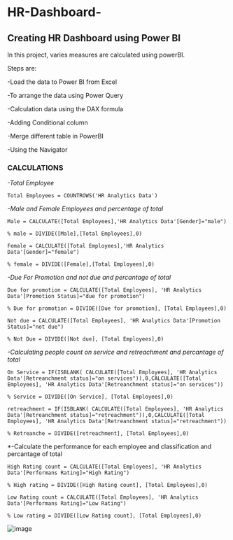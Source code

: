 # HR-Dashboard-
## Creating HR Dashboard using Power BI

In this project, varies measures are calculated using powerBI.

Steps are:

-Load the data to Power BI from Excel

-To arrange the data using Power Query 

-Calculation data using the DAX formula

-Adding Conditional column

-Merge different table in PowerBI

-Using the Navigator

### CALCULATIONS

*-Total Employee* 
```
Total Employees = COUNTROWS('HR Analytics Data')
```
*-Male and Female Employees and percentage of total*
```
Male = CALCULATE([Total Employees],'HR Analytics Data'[Gender]="male")

% male = DIVIDE([Male],[Total Employees],0)

Female = CALCULATE([Total Employees],'HR Analytics Data'[Gender]="female")

% female = DIVIDE([Female],[Total Employees],0)
```
*-Due For Promotion and not due and percantage of total*
```
Due for promotion = CALCULATE([Total Employees], 'HR Analytics Data'[Promotion Status]="due for promotion")

% Due for promotion = DIVIDE([Due for promotion], [Total Employees],0)

Not due = CALCULATE([Total Employees], 'HR Analytics Data'[Promotion Status]="not due")

% Not Due = DIVIDE([Not due], [Total Employees],0)
```
*-Calculating people count on service and retreachment and percantage of total*
```
On Service = IF(ISBLANK( CALCULATE([Total Employees], 'HR Analytics Data'[Retreanchment status]="on services")),0,CALCULATE([Total Employees], 'HR Analytics Data'[Retreanchment status]="on services"))

% Service = DIVIDE([On Service], [Total Employees],0)

retreachment = IF(ISBLANK( CALCULATE([Total Employees], 'HR Analytics Data'[Retreanchment status]="retreachment")),0,CALCULATE([Total Employees], 'HR Analytics Data'[Retreanchment status]="retreachment"))

% Retreanche = DIVIDE([retreachment], [Total Employees],0)
```
*-Calculate the performance for each employee and classification and  percantage of total
```
High Rating count = CALCULATE([Total Employees], 'HR Analytics Data'[Performans Rating]="High Rating")

% High rating = DIVIDE([High Rating count], [Total Employees],0)

Low Rating count = CALCULATE([Total Employees], 'HR Analytics Data'[Performans Rating]="Low Rating")

% Low rating = DIVIDE([Low Rating count], [Total Employees],0)
```

![image](https://github.com/ipekhisar/HR-Dashboard-/assets/150418764/661666c5-6892-48ed-9b02-af54b8ae877d)



